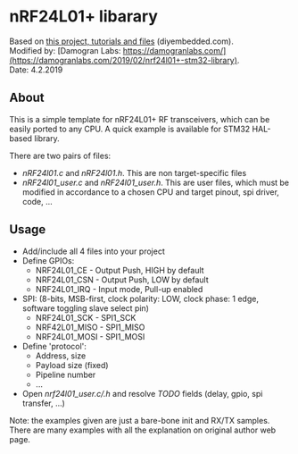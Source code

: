 # nRF24L01+ libarary
Based on [this project, tutorials and files](http://blog.diyembedded.com/search/label/nrf24l01) \(diyembedded.com\).    
Modified by: [Damogran Labs: https://damogranlabs.com/](https://damogranlabs.com/2019/02/nrf24l01+-stm32-library).  
Date: 4.2.2019  

## About
This is a simple template for nRF24L01+ RF transceivers, which can be easily ported to any CPU. A quick example is available for STM32 HAL-based library.  
  
There are two pairs of files:
* *nRF24l01.c* and *nRF24l01.h*. This are non target-specific files
* *nRF24l01_user.c* and *nRF24l01_user.h*. This are user files, which must be modified in accordance to a chosen CPU and target pinout, spi driver, code, ...

## Usage
* Add/include all 4 files into your project
* Define GPIOs:
  * NRF24L01_CE - Output Push, HIGH by default
  * NRF24L01_CSN - Output Push, LOW by default
  * NRF24L01_IRQ - Input mode, Pull-up enabled
* SPI: (8-bits, MSB-first, clock polarity: LOW, clock phase: 1 edge, software toggling slave select pin)
  * NRF24L01_SCK - SPI1_SCK	
  * NRF42L01_MISO - SPI1_MISO	
  * NRF24L01_MOSI - SPI1_MOSI	
* Define 'protocol':
  * Address, size
  * Payload size (fixed)
  * Pipeline number
  * ...
* Open *nrf24l01_user.c/.h* and resolve *TODO* fields (delay, gpio, spi transfer, ...)
  
Note: the examples given are just a bare-bone init and RX/TX samples. There are many examples with all the explanation on original author web page.